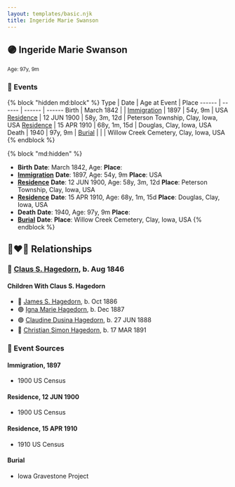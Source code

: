 ```yaml
---
layout: templates/basic.njk
title: Ingeride Marie Swanson
---
```

## 🟣 Ingeride Marie Swanson
<small>Age: 97y, 9m</small>


### 📆 Events

{% block "hidden md:block" %}
Type | Date | Age at Event | Place
------ | ------ | ------ | ------
Birth | March 1842 |  |
[Immigration](#event-event-0) | 1897 | 54y, 9m | USA
[Residence](#event-event-1) | 12 JUN 1900 | 58y, 3m, 12d | Peterson Township, Clay, Iowa, USA
[Residence](#event-event-2) | 15 APR 1910 | 68y, 1m, 15d | Douglas, Clay, Iowa, USA
Death | 1940 | 97y, 9m |
[Burial](#event-event-8) |  |  | Willow Creek Cemetery, Clay, Iowa, USA
{% endblock %}

{% block "md:hidden" %}
- **Birth**
**Date**: March 1842, Age:
**Place**:
- **[Immigration](#event-event-0)**
**Date**: 1897, Age: 54y, 9m
**Place**: USA
- **[Residence](#event-event-1)**
**Date**: 12 JUN 1900, Age: 58y, 3m, 12d
**Place**: Peterson Township, Clay, Iowa, USA
- **[Residence](#event-event-2)**
**Date**: 15 APR 1910, Age: 68y, 1m, 15d
**Place**: Douglas, Clay, Iowa, USA
- **Death**
**Date**: 1940, Age: 97y, 9m
**Place**:
- **[Burial](#event-event-8)**
**Date**:
**Place**: Willow Creek Cemetery, Clay, Iowa, USA
{% endblock %}

## 👩‍❤️‍👨 Relationships

### 🔵 [Claus S. Hagedorn](/people/8/89695136), b. Aug 1846

#### Children With Claus S. Hagedorn
* 🔵 [James S. Hagedorn](/people/7/70562989), b. Oct 1886
* 🟣 [Igna Marie Hagedorn](/people/2/26272663), b. Dec 1887
* 🟣 [Claudine Dusina Hagedorn](/people/2/21896640), b. 27 JUN 1888
* 🔵 [Christian Simon Hagedorn](/people/9/92811722), b. 17 MAR 1891
### 📰 Event Sources

#### <a id="event-event-0"></a> Immigration, 1897
* 1900 US Census

#### <a id="event-event-1"></a> Residence, 12 JUN 1900
* 1900 US Census

#### <a id="event-event-2"></a> Residence, 15 APR 1910
* 1910 US Census

#### <a id="event-event-8"></a> Burial
* Iowa Gravestone Project

